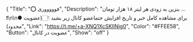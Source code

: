 {
"Title": "⭕️ فوووووری",
"Description": "بنزین به زودی هر لیتر ۱۸ هزار تومان …  ❗️\n\n● برای مشاهده کامل خبر و تاریخ افزایش حتماعضو کانال زیر بشید 👇🏻(عضویت محدود)",
"Link": "https://t.me/+a-XNQ1XcSKllNjg0",
"Color": "#FFEE58",
"Button": "عضویت در کانال",
"Show": "off"
}
